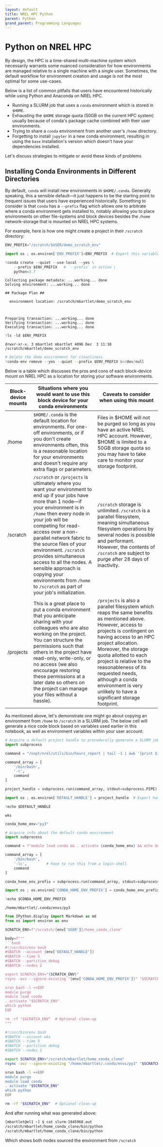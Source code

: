 ```yaml
---
layout: default
title: NREL HPC Python
parent: Python
grand_parent: Programming Languages
---
```



# Python on NREL HPC
By design, the HPC is a time-shared multi-machine system which necessarily warrants some nuanced consideration for how environments are managed relative to a single machine with a single user. Sometimes, the default workflow for environment creation and usage is not the most optimal for some use-cases.

Below is a list of common pitfalls that users have encountered historically while using Python and Anaconda on NREL HPC. 

* Running a SLURM job that uses a `conda` environment which is stored in `$HOME`.
* Exhausting the `$HOME` storage quota (50GB on the current HPC system) usually because of conda's package cache combined with their user environments.
* Trying to share a `conda` environment from another user's `/home` directory.
* Forgetting to install `jupyter` in a new conda environment, resulting in using the `base` installation's version which doesn't have your dependencies installed.

Let's discuss strategies to mitigate or avoid these kinds of problems

## Installing Conda Environments in Different Directories
By default, `conda` will install new environments in `$HOME/.conda`. Generally speaking, this a sensible default&mdash;it just happens to be the starting point to frequent issues that users have experienced historically. Something to consider is that `conda` has a `--prefix` flag which allows one to arbitrate where a conda environment gets installed to, notably allowing you to place environments on other file-systems and block devices besides the `/home` network-storage that is mounted on NREL HPC systems.

For example, here is how one might create a project in their `/scratch` directory:


```python
ENV_PREFIX="/scratch/$USER/demo_scratch_env"

import os ; os.environ['ENV_PREFIX']=ENV_PREFIX  # Export this variable for cells below 
```


```python
!conda create --quiet --use-local --yes \
    --prefix $ENV_PREFIX   # `--prefix` in action \
    python=3.7
```

    Collecting package metadata: ...working... done
    Solving environment: ...working... done
    
    ## Package Plan ##
    
      environment location: /scratch/mbartlet/demo_scratch_env
    
    
    
    Preparing transaction: ...working... done
    Verifying transaction: ...working... done
    Executing transaction: ...working... done



```python
!ls -ld $ENV_PREFIX
```

    drwxr-xr-x. 3 mbartlet mbartlet 4096 Dec  3 11:10 /scratch/mbartlet/demo_scratch_env



```python
# Delete the demo environment for cleanliness
!conda-env remove --yes --quiet --prefix $ENV_PREFIX &>/dev/null
```

Below is a table which discusses the pros and cons of each block-device mount on NREL HPC as a location for storing your software environments.

| Block-device mounts | Situations where you would want to use this block device for your conda environments                                                                                                                                                  | Caveats to consider when using this mount                                                                                                                                                                                                                                                                                                                                           |
|---------------------------|---------------------------------------------------------------------------------------------------------------------------------------------------------------------------------------------------------------------------------------|--------------------------------------------------------------------------------------------------------------------------------------------------------------------------------------------------------------------------------------------------------------------------------------------------------------------------------------------------------------------------------------------|
| /home                     | `$HOME/.conda` is the default location for environments. For one-off environments,  or if you don't create environments often, this is a reasonable location for your environments and doesn't require any extra flags or parameters. | Files in <span>\$</span>HOME will not be purged so long as you have an active NREL HPC account. However, <span>\$</span>HOME is limited to a 50GB storage quota so you may have to take care to monitor your storage footprint.                                                                                                                                                                                        |
| /scratch                  | `/scratch` or `/projects` is ultimately where you want your environment to end up if your jobs have more than 1 node&mdash;if your environment is in `/home` then every node in your job will be competing for read-access over a non-parallel network fabric to the source files of your environment. `/scratch` provides simultaneous access to all the nodes. A sensible approach is copying your environments from `/home` to `/scratch` as part of your job's initialization. | `/scratch` storage is unlimited. `/scratch` is a parallel filesystem, meaning simultaneous filesystem operations by several nodes is possible and performant. However, the contents of `/scratch` are subject to purge after 28 days of inactivity.                                                                                                                                        |
| /projects                 | This is a great place to put a conda environment that you anticipate sharing with your colleagues who are also working on the project. You can structure the permissions such that others in the project have read-only, write-only, or no access (we also encourage restoring these permissions at a later date so others on the project can manage your files without a hassle). | `/projects` is also a parallel filesystem which reaps the same benefits as mentioned above. However, access to projects is contingent on having access to an HPC project allocation. Moreover, the storage quota allotted to each project is relative to the reasonableness of its requested needs, although a conda environment is very unlikely to have a significant storage footprint. |

As mentioned above, let's demonstrate one might go about copying an environment from `/home` to `/scratch` in a SLURM job. The below cell will generate a nice code block based on variables used earlier in this notebook, as well as environment variables within your user account:


```python
# Acquire a default project handle to procedurally generate a SLURM job
import subprocess

command = "/nopt/nrel/utils/bin/hours_report | tail -1 | awk '{print $1}'" # Grab a valid project handle

command_array = [
    '/bin/bash',
    '-c',
    command
]

project_handle = subprocess.run(command_array, stdout=subprocess.PIPE).stdout.decode('utf-8')[:-1]

import os ; os.environ['DEFAULT_HANDLE'] = project_handle  # Export handle for cells below
```


```python
!echo $DEFAULT_HANDLE
```

    wks



```python
conda_home_env="py3"
```


```python
# Acquire info about the default conda environment
import subprocess

command = f"module load conda && . activate {conda_home_env} && echo $CONDA_PREFIX"

command_array = [
    '/bin/bash',
    '-lc',         # Have to run this from a login-shell
    command
]

conda_home_env_prefix = subprocess.run(command_array, stdout=subprocess.PIPE).stdout.decode('utf-8')[:-1]

import os ; os.environ['CONDA_HOME_ENV_PREFIX'] = conda_home_env_prefix  # Export handle for cells below
```


```python
!echo $CONDA_HOME_ENV_PREFIX
```

    /home/mbartlet/.conda/envs/py3



```python
from IPython.display import Markdown as md
from os import environ as env

SCRATCH_ENV=f"/scratch/{env['USER']}/home_conda_clone"

body=f"""
```bash
#!/usr/bin/env bash
#SBATCH --account {env['DEFAULT_HANDLE']}
#SBATCH --time 5
#SBATCH --partition debug
#SBATCH --nodes 2

export SCRATCH_ENV="{SCRATCH_ENV}"
rsync -avz --ignore-existing "{env['CONDA_HOME_ENV_PREFIX']}" "$SCRATCH_ENV" &>/dev/null

srun bash -l <<EOF
module purge
module load conda
. activate "$SCRATCH_ENV"
which python
EOF

rm -rf "$SCRATCH_ENV"  # Optional clean-up
"""
```

```bash
#!/usr/bin/env bash
#SBATCH --account wks
#SBATCH --time 5
#SBATCH --partition debug
#SBATCH --nodes 2

export SCRATCH_ENV="/scratch/mbartlet/home_conda_clone"
rsync -avz --ignore-existing "/home/mbartlet/.conda/envs/py3" "$SCRATCH_ENV" &>/dev/null

srun bash -l <<EOF
module purge
module load conda
. activate "$SCRATCH_ENV"
which python
EOF

rm -rf "$SCRATCH_ENV"  # Optional clean-up
```




And after running what was generated above:
```bash
[mbartlet@el1 ~] $ cat slurm-1845968.out
/scratch/mbartlet/home_conda_clone/bin/python
/scratch/mbartlet/home_conda_clone/bin/python
```
Which shows both nodes sourced the environment from `/scratch`
